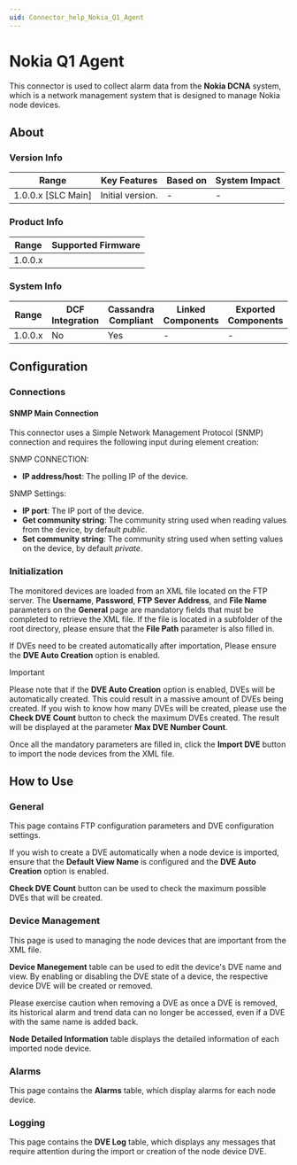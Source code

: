 ```yaml
---
uid: Connector_help_Nokia_Q1_Agent
---
```


# Nokia Q1 Agent

This connector is used to collect alarm data from the **Nokia DCNA** system, which is a network management system that is designed to manage Nokia node devices.

## About

### Version Info

| Range              | Key Features     | Based on | System Impact                                                               |
|--------------------|------------------|----------|-----------------------------------------------------------------------------|
| 1.0.0.x [SLC Main] | Initial version. | -        | -                                                                           |

### Product Info

| Range   | Supported Firmware |
|---------|--------------------|
| 1.0.0.x |                    |

### System Info

| Range   | DCF Integration | Cassandra Compliant | Linked Components | Exported Components |
|---------|-----------------|---------------------|-------------------|---------------------|
| 1.0.0.x | No              | Yes                 | -                 | -                   |

## Configuration

### Connections

#### SNMP Main Connection

This connector uses a Simple Network Management Protocol (SNMP) connection and requires the following input during element creation:

SNMP CONNECTION:

- **IP address/host**: The polling IP of the device.

SNMP Settings:

- **IP port**: The IP port of the device.
- **Get community string**: The community string used when reading values from the device, by default *public*.
- **Set community string**: The community string used when setting values on the device, by default *private*.

### Initialization

The monitored devices are loaded from an XML file located on the FTP server.
The **Username**, **Password**, **FTP Sever Address**, and **File Name** parameters on the **General** page are mandatory fields that must be completed to retrieve the XML file. If the file is located in a subfolder of the root directory, please ensure that the **File Path** parameter is also filled in.

If DVEs need to be created automatically after importation, Please ensure the **DVE Auto Creation** option is enabled.

> [!IMPORTANT]
> Please note that if the **DVE Auto Creation** option is enabled, DVEs will be automatically created. This could result in a massive amount of DVEs being created.
> If you wish to know how many DVEs will be created, please use the **Check DVE Count** button to check the maximum DVEs created. The result will be displayed at the parameter **Max DVE Number Count**.

Once all the mandatory parameters are filled in, click the **Import DVE** button to import the node devices from the XML file.

## How to Use

### General

This page contains FTP configuration parameters and DVE configuration settings.

If you wish to create a DVE automatically when a node device is imported, ensure that the **Default View Name** is configured and the **DVE Auto Creation** option is enabled.

**Check DVE Count** button can be used to check the maximum possible DVEs that will be created.

### Device Management

This page is used to managing the node devices that are important from the XML file.

**Device Manegement** table  can be used to edit the device's DVE name and view. By enabling or disabling the DVE state of a device, the respective device DVE will be created or removed.

Please exercise caution when removing a DVE as once a DVE is removed, its historical alarm and trend data can no longer be accessed, even if a DVE with the same name is added back.

**Node Detailed Information** table displays the detailed information of each imported node device.

### Alarms

This page contains the **Alarms** table, which display alarms for each node device.

### Logging

This page contains the **DVE Log** table, which displays any messages that require attention during the import or creation of the node device DVE.


